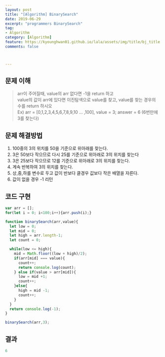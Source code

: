 ```yaml
---
layout: post
title: "[Algorithm] BinarySearch"
date: 2019-06-29
excerpt: "programmers BinarySearch"
tag:
- Algorithm
category: [Algorithm]
feature: https://kyounghwan01.github.io/lala/assets/img/title/bj_title.jpg
comments: false



---
```


##  

## 문제 이해

> arr이 주어질때, value의 arr 없다면 -1을 return 하고 <br>
> value의 값이 arr에 있다면 이진탐색으로 value를 찾고, value를 찾는 경우의 수를 return 하시오 <br>
> Ex) arr = [0,1,2,3,4,5,6,7,8,9,10 … ,100], value = 3; answer = 6 (6번만에 3를 찾는다)

## 문제 해결방법

1. 100중의 3의 위치를 50을 기준으로 위아래를 찾는다. 
2. 3은 50보다 작으므로 다시 25를 기준으로 위아래로 3의 위치를 찾는다
3. 3은 25보다 작으므로 12를 기준으로 위아래로 3의 위치를 찾는다.
4. 계속 반복하여 3의 위치를 찾는다.
5. 상,중,하를 변수로 두고 값이 반보다 클경우 값보다 작은 배열을 자른다.
6. 값이 없을 경우 -1 리턴 

## 코드 구현

```js
var arr = [];
for(let i = 0; i<100;i++){arr.push(i);}

function binarySearch(arr,value){
  let low = 0;
  let mid = 0;
  let high = arr.length-1;
  let count = 0;

  while(low <= high){
    mid = Math.floor((low + high)/2);
    if(arr[mid] === value){
      count++;
      return console.log(count);
    } else if(value > arr[mid]){
      low = mid +1;
      count++;
    }else{
      high = mid -1;
      count++;
    }
  }
  return console.log(-1);
}

binarySearch(arr,3);

```

## 결과

```js
6
```

